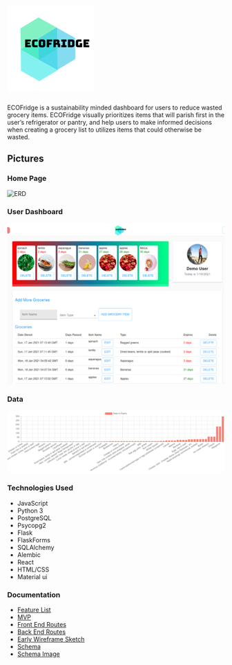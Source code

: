 # ![ERD](/react-app/public/ecofridge.png)


ECOFridge is a sustainability minded dashboard for users to reduce wasted grocery items. ECOFridge visually prioritizes items that will parish first in the user’s refrigerator or pantry, and help users to make informed decisions when creating a grocery list to utilizes items that could otherwise be wasted. 

## Pictures


### Home Page
![ERD](/documentation/homepage.png)
### User Dashboard
![ERD](/documentation/dashboard.png)
### Data
![ERD](/documentation/data.png)

### Technologies Used

 * JavaScript
 * Python 3
 * PostgreSQL
 * Psycopg2
 * Flask
 * FlaskForms
 * SQLAlchemy
 * Alembic
 * React
 * HTML/CSS
 * Material ui

### Documentation

* [Feature List](/documentation/featureList.md)
* [MVP](/documentation/MVP.md)
* [Front End Routes](/documentation/frontEndRoutes.md)
* [Back End Routes](/documentation/backEndRoutes.md)
* [Early Wireframe Sketch](/documentation/wireframe.pdf)
* [Schema](/documentation/schema.md)
* [Schema Image](/documentation/schema-diagram.png)
